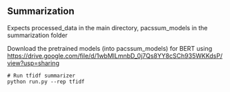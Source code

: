 ## Summarization
Expects processed_data in the main directory, pacssum_models in the summarization folder

Download the pretrained models (into pacssum_models) for BERT using https://drive.google.com/file/d/1wbMlLmnbD_0j7Qs8YY8cSCh935WKKdsP/view?usp=sharing

```
# Run tfidf summarizer
python run.py --rep tfidf
```